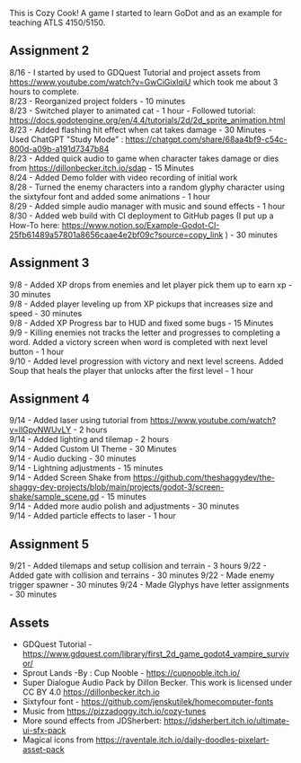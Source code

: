 This is Cozy Cook! A game I started to learn GoDot and as an example for teaching ATLS 4150/5150.


## Assignment 2
8/16 - I started by used to GDQuest Tutorial and project assets from https://www.youtube.com/watch?v=GwCiGixlqiU which took me about 3 hours to complete.  
8/23 - Reorganized project folders - 10 minutes  
8/23 - Switched player to animated cat - 1 hour - Followed tutorial: https://docs.godotengine.org/en/4.4/tutorials/2d/2d_sprite_animation.html  
8/23 - Added flashing hit effect when cat takes damage - 30 Minutes - Used ChatGPT "Study Mode" : https://chatgpt.com/share/68aa4bf9-c54c-800d-a09b-a191d7347b84  
8/23 - Added quick audio to game when character takes damage or dies from https://dillonbecker.itch.io/sdap - 15 Minutes  
8/24 - Added Demo folder with video recording of initial work  
8/28 - Turned the enemy characters into a random glyphy character using the sixtyfour font and added some animations - 1 hour  
8/29 - Added simple audio manager with music and sound effects - 1 hour  
8/30 - Added web build with CI deployment to GitHub pages (I put up a How-To here: https://www.notion.so/Example-Godot-CI-25fb61489a57801a8656caae4e2bf09c?source=copy_link ) - 30 minutes  

## Assignment 3
9/8 - Added XP drops from enemies and let player pick them up to earn xp - 30 minutes  
9/8 - Added player leveling up from XP pickups that increases size and speed - 30 minutes  
9/8 - Added XP Progress bar to HUD and fixed some bugs - 15 Minutes  
9/9 - Killing enemies not tracks the letter and progresses to completing a word. Added a victory screen when word is completed with next level button - 1 hour  
9/10 - Added level progression with victory and next level screens. Added Soup that heals the player that unlocks after the first level - 1 hour  

##  Assignment 4
9/14 - Added laser using tutorial from https://www.youtube.com/watch?v=llGpvNWUvLY - 2 hours  
9/14 - Added lighting and tilemap - 2 hours  
9/14 - Added Custom UI Theme - 30 Minutes  
9/14 - Audio ducking - 30 minutes  
9/14 - Lightning adjustments - 15 minutes  
9/14 - Added Screen Shake from https://github.com/theshaggydev/the-shaggy-dev-projects/blob/main/projects/godot-3/screen-shake/sample_scene.gd - 15 minutes  
9/14 - Added more audio polish and adjustments - 30 minutes  
9/14 - Added particle effects to laser - 1 hour

## Assignment 5
9/21 - Added tilemaps and setup collision and terrain - 3 hours
9/22 - Added gate with collision and terrains - 30 minutes
9/22 - Made enemy trigger spawner - 30 minutes
9/24 - Made Glyphys have letter assignments - 30 minutes

## Assets
- GDQuest Tutorial - https://www.gdquest.com/library/first_2d_game_godot4_vampire_survivor/
- Sprout Lands -By : Cup Nooble - https://cupnooble.itch.io/
- Super Dialogue Audio Pack by Dillon Becker. This work is licensed under CC BY 4.0 https://dillonbecker.itch.io
- Sixtyfour font - https://github.com/jenskutilek/homecomputer-fonts
- Music from https://pizzadoggy.itch.io/cozy-tunes
- More sound effects from JDSherbert: https://jdsherbert.itch.io/ultimate-ui-sfx-pack
- Magical icons from https://raventale.itch.io/daily-doodles-pixelart-asset-pack
